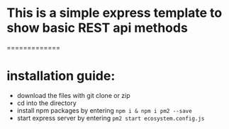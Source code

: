 # This is a simple express template to show basic REST api methods
=============

# installation guide:
- download the files with git clone or zip
- cd into the directory
- install npm packages by entering ```npm i & npm i pm2 --save```
- start express server by entering ```pm2 start ecosystem.config.js```
